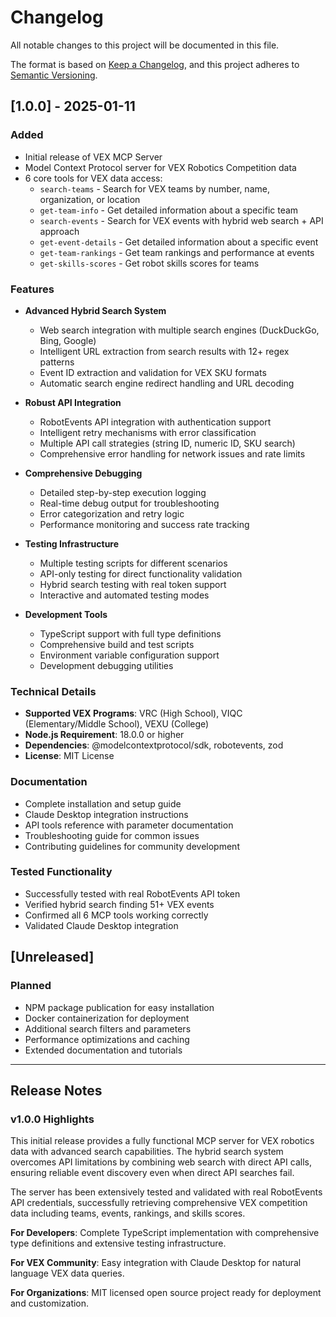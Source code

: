 # Changelog

All notable changes to this project will be documented in this file.

The format is based on [Keep a Changelog](https://keepachangelog.com/en/1.0.0/),
and this project adheres to [Semantic Versioning](https://semver.org/spec/v2.0.0.html).

## [1.0.0] - 2025-01-11

### Added
- Initial release of VEX MCP Server
- Model Context Protocol server for VEX Robotics Competition data
- 6 core tools for VEX data access:
  - `search-teams` - Search for VEX teams by number, name, organization, or location
  - `get-team-info` - Get detailed information about a specific team
  - `search-events` - Search for VEX events with hybrid web search + API approach
  - `get-event-details` - Get detailed information about a specific event
  - `get-team-rankings` - Get team rankings and performance at events
  - `get-skills-scores` - Get robot skills scores for teams

### Features
- **Advanced Hybrid Search System**
  - Web search integration with multiple search engines (DuckDuckGo, Bing, Google)
  - Intelligent URL extraction from search results with 12+ regex patterns
  - Event ID extraction and validation for VEX SKU formats
  - Automatic search engine redirect handling and URL decoding

- **Robust API Integration**
  - RobotEvents API integration with authentication support
  - Intelligent retry mechanisms with error classification
  - Multiple API call strategies (string ID, numeric ID, SKU search)
  - Comprehensive error handling for network issues and rate limits

- **Comprehensive Debugging**
  - Detailed step-by-step execution logging
  - Real-time debug output for troubleshooting
  - Error categorization and retry logic
  - Performance monitoring and success rate tracking

- **Testing Infrastructure**
  - Multiple testing scripts for different scenarios
  - API-only testing for direct functionality validation
  - Hybrid search testing with real token support
  - Interactive and automated testing modes

- **Development Tools**
  - TypeScript support with full type definitions
  - Comprehensive build and test scripts
  - Environment variable configuration support
  - Development debugging utilities

### Technical Details
- **Supported VEX Programs**: VRC (High School), VIQC (Elementary/Middle School), VEXU (College)
- **Node.js Requirement**: 18.0.0 or higher
- **Dependencies**: @modelcontextprotocol/sdk, robotevents, zod
- **License**: MIT License

### Documentation
- Complete installation and setup guide
- Claude Desktop integration instructions
- API tools reference with parameter documentation
- Troubleshooting guide for common issues
- Contributing guidelines for community development

### Tested Functionality
- Successfully tested with real RobotEvents API token
- Verified hybrid search finding 51+ VEX events
- Confirmed all 6 MCP tools working correctly
- Validated Claude Desktop integration

## [Unreleased]

### Planned
- NPM package publication for easy installation
- Docker containerization for deployment
- Additional search filters and parameters
- Performance optimizations and caching
- Extended documentation and tutorials

---

## Release Notes

### v1.0.0 Highlights
This initial release provides a fully functional MCP server for VEX robotics data with advanced search capabilities. The hybrid search system overcomes API limitations by combining web search with direct API calls, ensuring reliable event discovery even when direct API searches fail.

The server has been extensively tested and validated with real RobotEvents API credentials, successfully retrieving comprehensive VEX competition data including teams, events, rankings, and skills scores.

**For Developers**: Complete TypeScript implementation with comprehensive type definitions and extensive testing infrastructure.

**For VEX Community**: Easy integration with Claude Desktop for natural language VEX data queries.

**For Organizations**: MIT licensed open source project ready for deployment and customization.